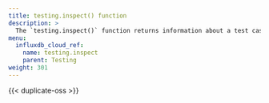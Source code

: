 ```yaml
---
title: testing.inspect() function
description: >
  The `testing.inspect()` function returns information about a test case.
menu:
  influxdb_cloud_ref:
    name: testing.inspect
    parent: Testing
weight: 301
---
```


{{< duplicate-oss >}}
